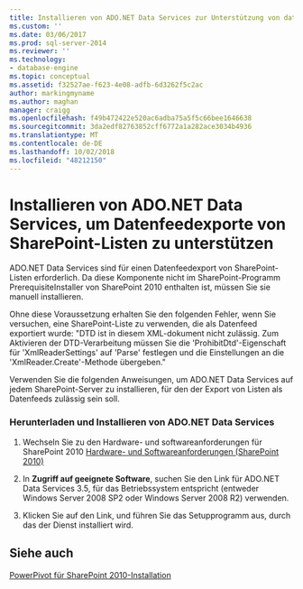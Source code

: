 ```yaml
---
title: Installieren von ADO.NET Data Services zur Unterstützung von datenfeedexporte von SharePoint-Listen | Microsoft-Dokumentation
ms.custom: ''
ms.date: 03/06/2017
ms.prod: sql-server-2014
ms.reviewer: ''
ms.technology:
- database-engine
ms.topic: conceptual
ms.assetid: f32527ae-f623-4e08-adfb-6d3262f5c2ac
author: markingmyname
ms.author: maghan
manager: craigg
ms.openlocfilehash: f49b472422e520ac6adba75a5f5c66bee1646638
ms.sourcegitcommit: 3da2edf82763852cff6772a1a282ace3034b4936
ms.translationtype: MT
ms.contentlocale: de-DE
ms.lasthandoff: 10/02/2018
ms.locfileid: "48212150"
---
```

# <a name="install-adonet-data-services-to-support-data-feed-exports-of-sharepoint-lists"></a>Installieren von ADO.NET Data Services, um Datenfeedexporte von SharePoint-Listen zu unterstützen
  ADO.NET Data Services sind für einen Datenfeedexport von SharePoint-Listen erforderlich. Da diese Komponente nicht im SharePoint-Programm PrerequisiteInstaller von SharePoint 2010 enthalten ist, müssen Sie sie manuell installieren.  
  
 Ohne diese Voraussetzung erhalten Sie den folgenden Fehler, wenn Sie versuchen, eine SharePoint-Liste zu verwenden, die als Datenfeed exportiert wurde: "DTD ist in diesem XML-dokument nicht zulässig. Zum Aktivieren der DTD-Verarbeitung müssen Sie die 'ProhibitDtd'-Eigenschaft für 'XmlReaderSettings' auf 'Parse' festlegen und die Einstellungen an die 'XmlReader.Create'-Methode übergeben."  
  
 Verwenden Sie die folgenden Anweisungen, um ADO.NET Data Services auf jedem SharePoint-Server zu installieren, für den der Export von Listen als Datenfeeds zulässig sein soll.  
  
### <a name="download-and-install-adonet-data-services"></a>Herunterladen und Installieren von ADO.NET Data Services  
  
1.  Wechseln Sie zu den Hardware- und softwareanforderungen für SharePoint 2010 [Hardware- und Softwareanforderungen (SharePoint 2010)](http://go.microsoft.com/fwlink/?LinkId=169734)  
  
2.  In **Zugriff auf geeignete Software**, suchen Sie den Link für ADO.NET Data Services 3.5, für das Betriebssystem entspricht (entweder Windows Server 2008 SP2 oder Windows Server 2008 R2) verwenden.  
  
3.  Klicken Sie auf den Link, und führen Sie das Setupprogramm aus, durch das der Dienst installiert wird.  
  
## <a name="see-also"></a>Siehe auch  
 [PowerPivot für SharePoint 2010-Installation](../../../2014/sql-server/install/powerpivot-for-sharepoint-2010-installation.md)  
  
  
